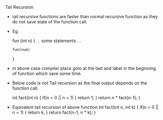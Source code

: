Tail Recursion
* tail recursive functions are faster than normal recursive function as they do not save state of the function call.
* Eg.

    fun (int n) {
            .
            .
      some statements
            .
            .

      fun(num)
    }
* in above case compiler place goto at the last and label in the beginning of function which save some time.
* Below code is not Tail recursion as the final output depends on the function call.
    
    int fact(int n) {
        if(n = 0 || n = 1) {
            return 1;
        }
        return n * fact(n-1);
    }

* Equivalent tail recursion of above function
    int fact(int n, int k) {
        if(n = 0 || n = 1) {
            return k;
        }
        return fact(n-1, n * k);
    }









